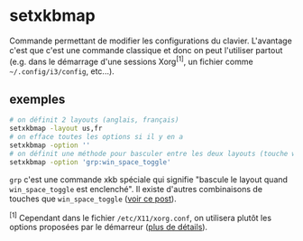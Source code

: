# setxkbmap

Commande permettant de modifier les configurations du clavier. L'avantage c'est que c'est une commande classique et donc on peut l'utiliser partout (e.g. dans le démarrage d'une sessions Xorg<sup>[1]</sup>, un fichier comme `~/.config/i3/config`, etc...).


## exemples

```bash
# on définit 2 layouts (anglais, français)
setxkbmap -layout us,fr
# on efface toutes les options si il y en a
setxkbmap -option ''
# on définit une méthode pour basculer entre les deux layouts (touche windows + space)
setxkbmap -option 'grp:win_space_toggle'
```

`grp` c'est une commande xkb spéciale qui signifie "bascule le layout quand `win_space_toggle` est enclenché". Il existe d'autres combinaisons de touches que `win_space_toggle` ([voir ce post](https://unix.stackexchange.com/a/45499/32990)).


<sup>[1]</sup> Cependant dans le fichier `/etc/X11/xorg.conf`, on utilisera plutôt les options proposées par le démarreur ([plus de détails](https://askubuntu.com/a/29609/69474)).